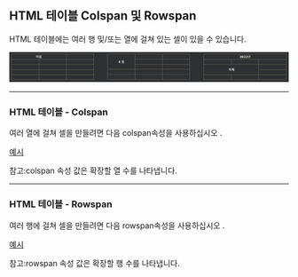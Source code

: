 ## HTML 테이블 Colspan 및 Rowspan

HTML 테이블에는 여러 행 및/또는 열에 걸쳐 있는 셀이 있을 수 있습니다.

<img src='./img/table11.png'>

***
### HTML 테이블 - Colspan
여러 열에 걸쳐 셀을 만들려면 다음 colspan속성을 사용하십시오 .

[예시](./W3_HTML_day12-6-1.html)

참고:colspan 속성 값은 확장할 열 수를 나타냅니다.

***
### HTML 테이블 - Rowspan
여러 행에 걸쳐 셀을 만들려면 다음 rowspan속성을 사용하십시오 .

[예시](./W3_HTML_day12-6-2.html)

참고:rowspan 속성 값은 확장할 행 수를 나타냅니다.